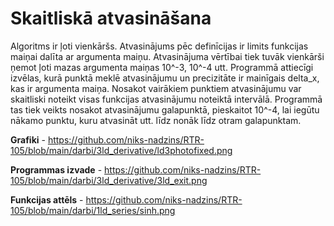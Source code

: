 # Skaitliskā atvasināšana
Algoritms ir ļoti vienkāršs. Atvasinājums pēc definīcijas ir limits funkcijas maiņai dalīta ar argumenta maiņu. Atvasinājuma vērtībai tiek tuvāk vienkārši ņemot ļoti mazas argumenta maiņas 10^-3, 10^-4 utt. Programmā attiecīgi izvēlas, kurā punktā meklē atvasinājumu un precizitāte ir mainīgais delta_x, kas ir argumenta maiņa. Nosakot vairākiem punktiem atvasinājumu var skaitliski noteikt visas funkcijas atvasinājumu noteiktā intervālā. Programmā tas tiek veikts nosakot atvasinājumu galapunktā, pieskaitot 10^-4, lai iegūtu nākamo punktu, kuru atvasināt utt. līdz nonāk līdz otram galapunktam.

**Grafiki** - https://github.com/niks-nadzins/RTR-105/blob/main/darbi/3ld_derivative/ld3photofixed.png

**Programmas izvade** - https://github.com/niks-nadzins/RTR-105/blob/main/darbi/3ld_derivative/3ld_exit.png

**Funkcijas attēls** - https://github.com/niks-nadzins/RTR-105/blob/main/darbi/1ld_series/sinh.png
